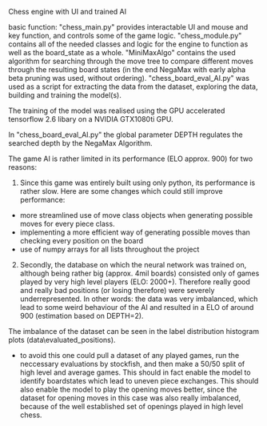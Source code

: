 Chess engine with UI and trained AI

basic function:
"chess_main.py" provides interactable UI and mouse and key function, and controls some of the game logic.
"chess_module.py" contains all of the needed classes and logic for the engine to function as well as the board_state as a whole.
"MiniMaxAlgo" contains the used algorithm for searching through the move tree to compare different moves through the
resulting board states (in the end NegaMax with early alpha beta pruning was used, without ordering).
"chess_board_eval_AI.py" was used as a script for extracting the data from the dataset, exploring the data,
building and training the model(s).

The training of the model was realised using the GPU accelerated tensorflow 2.6 libary on a NVIDIA GTX1080ti GPU.


In "chess_board_eval_AI.py" the global parameter DEPTH regulates the searched depth by the NegaMax Algorithm.

The game AI is rather limited in its performance (ELO approx. 900) for two reasons:

1) Since this game was entirely built using only python, its performance is rather slow.
Here are some changes which could still improve performance:

- more streamlined use of move class objects when generating possible moves for every piece class.
- implementing a more efficient way of generating possible moves than checking every position on the board 
- use of numpy arrays for all lists throughout the project

2) Secondly, the database on which the neural network was trained on, although being rather big (approx. 4mil boards)
consisted only of games played by very high level players (ELO: 2000+). Therefore really good and really bad positions
(or losing therefore) were severely underrepresented. In other words: the data was very imbalanced, which lead to some
weird behaviour of the AI and resulted in a ELO of around 900 (estimation based on DEPTH=2).

The imbalance of the dataset can be seen in the label distribution histogram plots (data\evaluated_positions).
- to avoid this one could pull a dataset of any played games, run the neccessary evaluations by stockfish, and then
make a 50/50 split of high level and average games. This should in fact enable the model to identify boardstates
which lead to uneven piece exchanges. This should also enable the model to play the opening moves better, since
the dataset for opening moves in this case was also really imbalanced, because of the well established set of openings
played in high level chess.